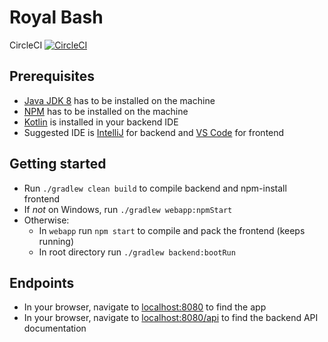 # Royal Bash

CircleCI  [![CircleCI](https://circleci.com/gh/alexanderschramm1992/royalbash.svg?style=svg)](https://circleci.com/gh/alexanderschramm1992/royalbash)

## Prerequisites
 * [Java JDK 8](http://www.oracle.com/technetwork/java/javase/downloads/jdk8-downloads-2133151.html) has to be installed on the machine
 * [NPM](https://nodejs.org/en/) has to be installed on the machine
 * [Kotlin](https://kotlinlang.org/) is installed in your backend IDE
 * Suggested IDE is [IntelliJ](https://www.jetbrains.com/idea/download/#section=windows) for backend and [VS Code](https://code.visualstudio.com/) for frontend

## Getting started
 * Run `./gradlew clean build` to compile backend and npm-install frontend
 * If *not* on Windows, run `./gradlew webapp:npmStart`
 * Otherwise:
   * In `webapp` run `npm start` to compile and pack the frontend (keeps running)
   * In root directory run `./gradlew backend:bootRun`

## Endpoints
 * In your browser, navigate to [localhost:8080](http://localhost:3000) to find the app
 * In your browser, navigate to [localhost:8080/api](http://localhost:8080/api) to find the backend API documentation
